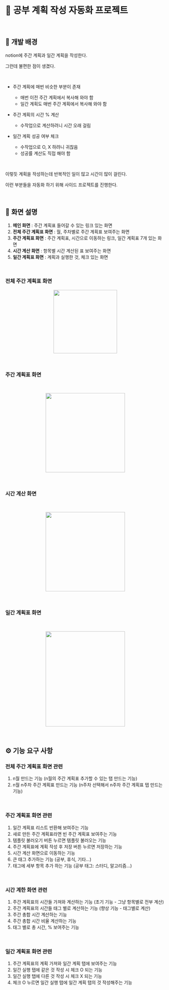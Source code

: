 # 📝 공부 계획 작성 자동화 프로젝트

<br>

## 🔎 개발 배경
notion에 주간 계획과 일간 계획을 작성한다.

그런데 불편한 점이 생겼다. 

<br>

- 주간 계획에 매번 비슷한 부분이 존재
  - 매번 이전 주간 계획에서 복사해 와야 함
  - 일간 계획도 매번 주간 계획에서 복사해 와야 함

- 주간 계획의 시간 % 계산
  - 수작업으로 계산하려니 시간 오래 걸림

- 일간 계획 성공 여부 체크
  - 수작업으로 O, X 하려니 귀찮음
  - 성공률 계산도 직접 해야 함

<br>

이렇듯 계획을 작성하는데 반복적인 일이 많고 시간이 많이 걸린다. 

이런 부분들을 자동화 하기 위해 사이드 프로젝트를 진행한다. 

<br>

## 🌌 화면 설명
1. **메인 화면** : 주간 계획표 들어갈 수 있는 링크 있는 화면
2. **전체 주간 계획표 화면** : 월, 주차별로 주간 계획표 보여주는 화면
3. **주간 계획표 화면** : 주간 계획표, 시간으로 이동하는 링크, 일간 계획표 7개 있는 화면 
4. **시간 계산 화면** : 항목별 시간 계산된 표 보여주는 화면
5. **일간 계획표 화면** : 계획과 실행한 것, 체크 있는 화면

<br>

### **전체 주간 계획표 화면**
<p align="center">
<img src="https://cj-1998.notion.site/image/https%3A%2F%2Fprod-files-secure.s3.us-west-2.amazonaws.com%2F7d1044b7-24d0-4b32-b24a-1b9061f7bf65%2F9d9a35f4-c339-4da3-bfc8-b7e40bba35e6%2FUntitled.png?table=block&id=95a1bf69-fe53-4c54-8af4-6a17ce2eb25c&spaceId=7d1044b7-24d0-4b32-b24a-1b9061f7bf65&width=480&userId=&cache=v2
" width="200" height="200"/>
</p>

<br>

### **주간 계획표 화면**

<br>

<p align="center">
<img src="https://cj-1998.notion.site/image/https%3A%2F%2Fprod-files-secure.s3.us-west-2.amazonaws.com%2F7d1044b7-24d0-4b32-b24a-1b9061f7bf65%2F0b8f75c0-cdf2-410d-a4f1-ec86baf16ce5%2FUntitled.png?table=block&id=58ffc71d-9032-41e5-941f-a108cbe19d1a&spaceId=7d1044b7-24d0-4b32-b24a-1b9061f7bf65&width=770&userId=&cache=v2" width="250" height="250"/>
</p>

<br>

### **시간 계산 화면**

<br>

<p align="center">
<img src="https://cj-1998.notion.site/image/https%3A%2F%2Fprod-files-secure.s3.us-west-2.amazonaws.com%2F7d1044b7-24d0-4b32-b24a-1b9061f7bf65%2F27812d65-821a-4335-8241-bd2d3a32449c%2FUntitled.png?table=block&id=ff6136c0-757a-47b4-aa2e-2de71537896b&spaceId=7d1044b7-24d0-4b32-b24a-1b9061f7bf65&width=860&userId=&cache=v2" width="250" height="250"/>
</p>

<br>

### **일간 계획표 화면**

<br>

<p align="center">
<img src="https://cj-1998.notion.site/image/https%3A%2F%2Fprod-files-secure.s3.us-west-2.amazonaws.com%2F7d1044b7-24d0-4b32-b24a-1b9061f7bf65%2F67c01bce-e66f-42e7-aa78-fca853ef3745%2FUntitled.png?table=block&id=8b80894a-28f5-41e2-b61d-a9f4a06d1f29&spaceId=7d1044b7-24d0-4b32-b24a-1b9061f7bf65&width=670&userId=&cache=v2" width="250" height="300"/>
</p>

<br>

## ⚙ 기능 요구 사항
### 전체 주간 계획표 화면 관련

1. n월 만드는 기능 (n월의 주간 계획표 추가할 수 있는 탭 만드는 기능)  
2. n월 n주차 주간 계획표 만드는 기능 (n주차 선택해서 n주차 주간 계획표 탭 만드는 기능)

<br>

### 주간 계획표 화면 관련

1. 일간 계획표 리스트 반환해 보여주는 기능
2. 새로 만든 주간 계획표라면 빈 주간 계획표 보여주는 기능
3. 템플릿 불러오기 버튼 누르면 템플릿 불러오는 기능
4. 주간 계획표에 계획 작성 후 저장 버튼 누르면 저장하는 기능
5. 시간 계산 화면으로 이동하는 기능
6. 큰 태그 추가하는 기능 (공부, 휴식, 기타…)
7. 태그에 세부 항목 추가 하는 기능 (공부 태그: 스터디, 알고리즘…)

<br>

### 시간 계한 화면 관련

1. 주간 계획표의 시간들 가져와 계산하는 기능 (초기 기능 - 그냥 항목별로 전부 계산)
2. 주간 계획표의 시간들 태그 별로 계산하는 기능 (향상 기능 - 태그별로 계산)
3. 주간 총합 시간 계산하는 기능
4. 주간 총합 시간 비율 계산하는 기능
5. 태그 별로 총 시간, % 보여주는 기능

<br>

### 일간 계획표 화면 관련

1. 주간 계획표의 계획 가져와 일간 계획 탭에 보여주는 기능
2. 일간 실행 탭에 같은 것 작성 시 체크 O 되는 기능
3. 일간 실행 탭에 다른 것 작성 시 체크 X 되는 기능
4. 체크 O 누르면 일간 실행 탭에 일간 계획 탭의 것 작성해주는 기능

